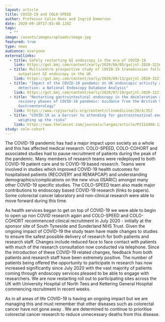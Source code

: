 ```yaml
---
layout: article
title: COVID-19 and COLO-SPEED
author: Professor Colin Rees and Ingrid Emmerson
date: 2020-09-10T17:03:48.128Z
tags:
  - ""
image: /assets/images/uploads/image.jpg
featured: true
type: news
audience: everyone
externallinks:
  - title: Safely restarting GI endoscopy in the era of COVID-19
    link: https://gut.bmj.com/content/early/2020/06/05/gutjnl-2020-321688
  - title: Multicentre prospective study of COVID-19 transmission following
      outpatient GI endoscopy in the UK
    link: https://gut.bmj.com/content/early/2020/09/13/gutjnl-2020-322730
  - title: "Impact of the COVID-19 pandemic on UK endoscopic activity and cancer
      detection: a National Endoscopy Database Analysis"
    link: https://gut.bmj.com/content/early/2020/07/19/gutjnl-2020-322179
  - title: "Restarting gastrointestinal endoscopy in the deceleration and early
      recovery phases of COVID-19 pandemic: Guidance from the British Society of
      Gastroenterology"
    link: https://www.rcpjournals.org/content/clinmedicine/20/4/352
  - title: "COVID-19 as a barrier to attending for gastrointestinal endoscopy:
      weighing up the risks"
    link: https://www.thelancet.com/journals/langas/article/PIIS2468-1253(20)30268-5/fulltext
study: colo-cohort
---
```

The COVID-19 pandemic has had a major impact upon society as a whole and this has affected medical research. COLO-SPEED, COLO-COHORT and associated studies had to pause recruitment of patients during the peak of the pandemic. Many members of research teams were redeployed to both COVID-19 patient care and to COVID-19 based research. Teams were involved in studies which improved COVID-19 health outcomes for hospitalised patients (RECOVERY and REMAPCAP) and understanding demographics/complications on the new virus (ISARIC) amongst many other COVID-19 specific studies. The COLO-SPEED team also made major contributions to endoscopy based COVID-19 research (links to papers). Some colorectal cancer laboratory and non-clinical research were able to move forward during this time.

As health services began to get on top of COVID-19 we were able to begin to open up non COVID research again and COLO-SPEED and COLO-COHORT recommenced clinical recruitment in July 2020 - initially at the sponsor site of South Tyneside and Sunderland NHS Trust. Given the ongoing impact of COVID-19 the study team have made changes to studies to ensure the safest possible delivery of research for both patients and research staff. Changes include reduced face to face contact with patients with much of the research consultation now conducted via telephone. Since the introduction of these COVID-19 related changes, feedback from both patients and research staff have been extremely positive. The number of patients being offered the opportunity to participate in research has now increased significantly since July 2020 with the vast majority of patients coming through endoscopy services pleased to be able to engage with researchers. We are now restarting roll out to participating sites across the UK with University Hospital of North Tees and Kettering General Hospital commencing recruitment in recent weeks.

As in all areas of life COVID-19 is having an ongoing impact but we are managing this and must remember that other diseases such as colorectal cancer have not gone away . We are determined to continue to prioritise colorectal cancer research to reduce unnecessary deaths from this disease.